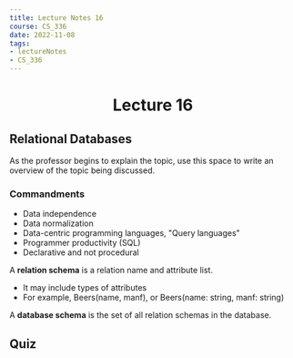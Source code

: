 ```yaml
---
title: Lecture Notes 16
course: CS_336
date: 2022-11-08
tags: 
- lectureNotes
- CS_336
---
```


<center><h1>Lecture 16</h1></center>

## Relational Databases
As the professor begins to explain the topic, use this space to write an overview of the topic being discussed.

### Commandments
- Data independence
- Data normalization
- Data-centric programming languages, "Query languages"
- Programmer productivity (SQL)
- Declarative and not procedural

A **relation schema** is a relation name and attribute list.
- It may include types of attributes
- For example, Beers(name, manf), or Beers(name: string, manf: string)

A **database schema** is the set of all relation schemas in the database.

## Quiz
